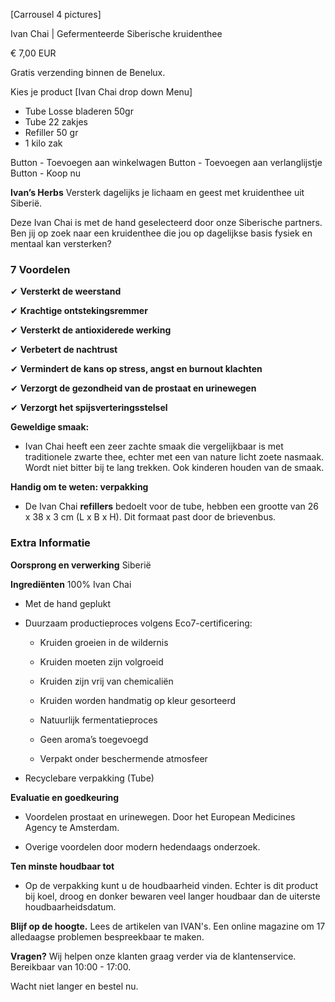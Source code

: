 [Carrousel 4 pictures] 
<!-- Product photos: Create carousel with next pictures see link 1+2+3+4 
1: https://drive.google.com/file/d/1lKZuP9ZFzpFe7c3vhwGYd9xL4mdWJbLa/view?usp=sharing 
2: https://drive.google.com/file/d/1kxpW0O8iRQY9gLV6zMnjjnd1ypCM9923/view?usp=sharing 
3: https://drive.google.com/file/d/1lWB3JuHjjAQUWZoksNvxJpeJbaMzWk0M/view?usp=sharing 4: https://drive.google.com/file/d/1lbgh-rqDrj5_dLLZuLr4fkzhs7StUuxG/view?usp=sharing -->


Ivan Chai | Gefermenteerde Siberische kruidenthee

€ 7,00 EUR

Gratis verzending binnen de Benelux.

Kies je product
[Ivan Chai drop down Menu] 
- Tube Losse bladeren 50gr
- Tube 22 zakjes 
- Refiller 50 gr
- 1 kilo zak


Button - Toevoegen aan winkelwagen
Button - Toevoegen aan verlanglijstje
Button - Koop nu

**Ivan’s Herbs** Versterk dagelijks je lichaam en geest met kruidenthee uit Siberië. 

Deze Ivan Chai is met de hand geselecteerd door onze Siberische partners. Ben jij op zoek naar een kruidenthee die jou op dagelijkse basis fysiek en mentaal kan versterken?

### 7 Voordelen 

✔ **Versterkt de weerstand** 

✔ **Krachtige ontstekingsremmer**

✔ **Versterkt de antioxiderede werking**

✔ **Verbetert de nachtrust**

✔ **Vermindert de kans op stress, angst en burnout klachten**

✔ **Verzorgt de gezondheid van de prostaat en urinewegen**

✔ **Verzorgt het spijsverteringsstelsel**

**Geweldige smaak:** 
* Ivan Chai heeft een zeer zachte smaak die vergelijkbaar is met traditionele zwarte thee, echter met een van nature licht zoete nasmaak. Wordt niet bitter bij te lang trekken. Ook kinderen houden van de smaak.

**Handig om te weten: verpakking**
* De Ivan Chai **refillers** bedoelt voor de tube, hebben een grootte van 26 x 38 x 3 cm (L x B x H). Dit formaat past door de brievenbus.

### Extra Informatie

**Oorsprong en verwerking** Siberië

**Ingrediënten** 100% Ivan Chai

* Met de hand geplukt

* Duurzaam productieproces volgens Eco7-certificering:

    - Kruiden groeien in de wildernis

    - Kruiden moeten zijn volgroeid

    - Kruiden zijn vrij van chemicaliën

    - Kruiden worden handmatig op kleur gesorteerd

    - Natuurlijk fermentatieproces

    - Geen aroma’s toegevoegd

    - Verpakt onder beschermende atmosfeer
    
* Recyclebare verpakking (Tube)

**Evaluatie en goedkeuring** 
* Voordelen prostaat en urinewegen. Door het European Medicines Agency te Amsterdam.

* Overige voordelen door modern hedendaags onderzoek. 

**Ten minste houdbaar tot** 
* Op de verpakking kunt u de houdbaarheid vinden. Echter is dit product bij koel, droog en donker bewaren veel langer houdbaar dan de uiterste houdbaarheidsdatum. 

**Blijf op de hoogte.**
Lees de artikelen van IVAN's. Een online magazine om 17 alledaagse problemen bespreekbaar te maken.

**Vragen?**
Wij helpen onze klanten graag verder via de klantenservice. Bereikbaar van 10:00 - 17:00. 

Wacht niet langer en bestel nu. 
